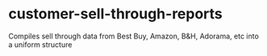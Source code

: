 # customer-sell-through-reports
Compiles sell through data from Best Buy, Amazon, B&amp;H, Adorama, etc into a uniform structure
